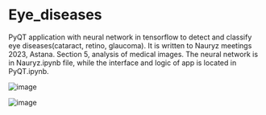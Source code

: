 # Eye_diseases
PyQT application with neural network in tensorflow to detect and classify eye diseases(cataract, retino, glaucoma). It is written to Nauryz meetings 2023, Astana. Section 5, analysis of medical images. The neural network is in Nauryz.ipynb file, while the interface and logic of app is located in PyQT.ipynb.

![image](https://user-images.githubusercontent.com/84804200/225414364-84f36d77-7954-4b59-affb-1484ce5b882e.png)

![image](https://user-images.githubusercontent.com/84804200/225416709-dbe25c3c-9685-45d8-8b8c-485a6476ab08.png)
